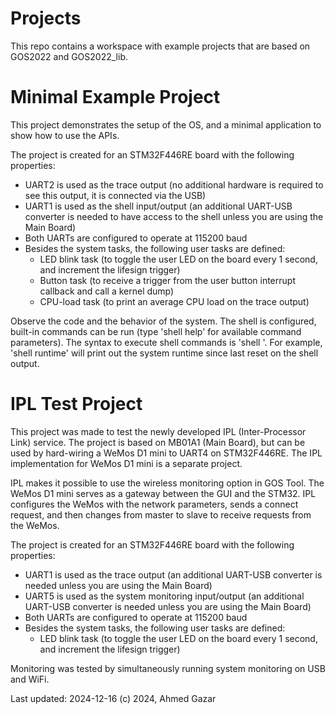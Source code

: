 # Projects
This repo contains a workspace with example projects that are based on GOS2022 and GOS2022_lib.

# Minimal Example Project
This project demonstrates the setup of the OS, and a minimal application to show how to use the APIs.

The project is created for an STM32F446RE board with the following properties:
-	UART2 is used as the trace output (no additional hardware is required to see this output, it is connected via the USB)
-	UART1 is used as the shell input/output (an additional UART-USB converter is needed to have access to the shell unless you are using the Main Board)
-	Both UARTs are configured to operate at 115200 baud
-	Besides the system tasks, the following user tasks are defined:
	-	LED blink task (to toggle the user LED on the board every 1 second, and increment the lifesign trigger)
	-	Button task (to receive a trigger from the user button interrupt callback and call a kernel dump)
	-	CPU-load task (to print an average CPU load on the trace output)

Observe the code and the behavior of the system. The shell is configured, built-in commands can be run (type 'shell help' for available command parameters).
The syntax to execute shell commands is 'shell <parameter>'. For example, 'shell runtime' will print out the system runtime since last reset on the shell output.

# IPL Test Project
This project was made to test the newly developed IPL (Inter-Processor Link) service. The project is based on MB01A1 (Main Board), but can be used
by hard-wiring a WeMos D1 mini to UART4 on STM32F446RE. The IPL implementation for WeMos D1 mini is a separate project.

IPL makes it possible to use the wireless monitoring option in GOS Tool. The WeMos D1 mini serves as a gateway between the GUI and the STM32.
IPL configures the WeMos with the network parameters, sends a connect request, and then changes from master to slave to receive requests from the WeMos.

The project is created for an STM32F446RE board with the following properties:
-	UART1 is used as the trace output (an additional UART-USB converter is needed unless you are using the Main Board)
-	UART5 is used as the system monitoring input/output (an additional UART-USB converter is needed unless you are using the Main Board)
-	Both UARTs are configured to operate at 115200 baud
-	Besides the system tasks, the following user tasks are defined:
	-	LED blink task (to toggle the user LED on the board every 1 second, and increment the lifesign trigger)
	
Monitoring was tested by simultaneously running system monitoring on USB and WiFi.

Last updated: 2024-12-16
(c) 2024, Ahmed Gazar